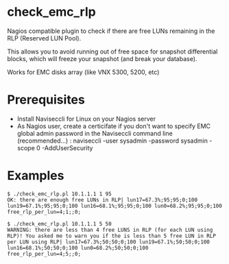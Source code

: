 # check_emc_rlp
Nagios compatible plugin to check if there are free LUNs remaining in the RLP (Reserved LUN Pool). 

This allows you to avoid running out of free space for snapshot differential blocks, which will freeze your snapshot (and break your database).

Works for EMC disks array (like VNX 5300, 5200, etc)

# Prerequisites
 - Install Naviseccli for Linux on your Nagios server
 - As Nagios user, create a certicifate if you don't want to 
  specify EMC global admin password in the Naviseccli command 
  line (recommended...) :
     naviseccli -user sysadmin -password sysadmin -scope 0 -AddUserSecurity
     
# Examples

```
$ ./check_emc_rlp.pl 10.1.1.1 1 95
OK: there are enough free LUNs in RLP| lun17=67.3%;95;95;0;100 lun19=67.1%;95;95;0;100 lun16=68.1%;95;95;0;100 lun0=68.2%;95;95;0;100 free_rlp_per_lun=4;1;;0;

$ ./check_emc_rlp.pl 10.1.1.1 5 50
WARNING: there are less than 4 free LUNS in RLP (for each LUN using RLP)! You asked me to warn you if the is less than 5 free LUN in RLP per LUN using RLP| lun17=67.3%;50;50;0;100 lun19=67.1%;50;50;0;100 lun16=68.1%;50;50;0;100 lun0=68.2%;50;50;0;100 free_rlp_per_lun=4;5;;0;
```
